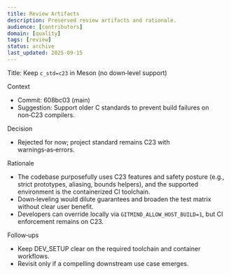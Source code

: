 ```yaml
---
title: Review Artifacts
description: Preserved review artifacts and rationale.
audience: [contributors]
domain: [quality]
tags: [review]
status: archive
last_updated: 2025-09-15
---
```


Title: Keep `c_std=c23` in Meson (no down‑level support)

Context
- Commit: 608bc03 (main)
- Suggestion: Support older C standards to prevent build failures on non‑C23 compilers.

Decision
- Rejected for now; project standard remains C23 with warnings‑as‑errors.

Rationale
- The codebase purposefully uses C23 features and safety posture (e.g., strict prototypes, aliasing, bounds helpers), and the supported environment is the containerized CI toolchain.
- Down‑leveling would dilute guarantees and broaden the test matrix without clear user benefit.
- Developers can override locally via `GITMIND_ALLOW_HOST_BUILD=1`, but CI enforcement remains on C23.

Follow‑ups
- Keep DEV_SETUP clear on the required toolchain and container workflows.
- Revisit only if a compelling downstream use case emerges.

